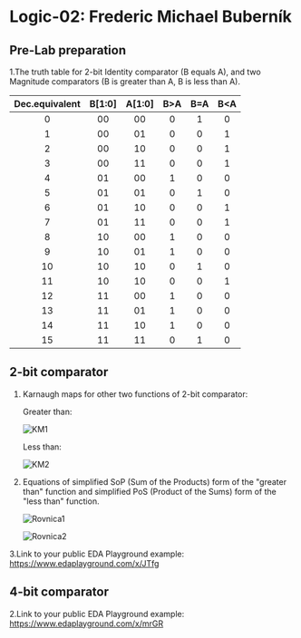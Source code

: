 # Logic-02: Frederic Michael Buberník

## Pre-Lab preparation

1.The truth table for 2-bit Identity comparator (B equals A), and two Magnitude comparators (B is greater than A, B is less than A).

 | **Dec.equivalent** | **B[1:0]** | **A[1:0]** | **B>A** | **B=A** | **B<A** |
   | :-: | :-: | :-: | :-: | :-: | :-: |
   | 0 | 00 | 00 | 0 | 1 | 0 |
   | 1 | 00 | 01 | 0 | 0 | 1 |
   | 2 | 00 | 10 | 0 | 0 | 1 |
   | 3 | 00 | 11 | 0 | 0 | 1 |
   | 4 | 01 | 00 | 1 | 0 | 0 |
   | 5 | 01 | 01 | 0 | 1 | 0 |
   | 6 | 01 | 10 | 0 | 0 | 1 |
   | 7 | 01 | 11 | 0 | 0 | 1 |
   | 8 | 10 | 00 | 1 | 0 | 0 |
   | 9 | 10 | 01 | 1 | 0 | 0 |
   | 10 | 10 | 10 | 0 | 1 | 0 |
   | 11 | 10 | 10 | 0 | 0 | 1 |
   | 12 | 11 | 00 | 1 | 0 | 0 |
   | 13 | 11 | 01 | 1 | 0 | 0 |
   | 14 | 11 | 10 | 1 | 0 | 0 |
   | 15 | 11 | 11 | 0 | 1 | 0 |
   
## 2-bit comparator

1. Karnaugh maps for other two functions of 2-bit comparator:

   Greater than:

   ![KM1](https://user-images.githubusercontent.com/124887713/220679128-af8bd1e2-3070-414b-a4ff-8d671b37876e.PNG)

   Less than:

   ![KM2](https://user-images.githubusercontent.com/124887713/220679146-27d76bbe-6433-4795-8c8b-089a6617f54e.PNG)

2. Equations of simplified SoP (Sum of the Products) form of the "greater than" function and simplified PoS (Product of the Sums) form of the "less than" function.

   ![Rovnica1](https://user-images.githubusercontent.com/124887713/220679179-60745fdd-9bdd-4f8c-ab14-ae08778c7897.PNG)
   
   ![Rovnica2](https://user-images.githubusercontent.com/124887713/220679203-789386d6-4848-4d78-b8ae-999ae7be8111.PNG)

3.Link to your public EDA Playground example: 
https://www.edaplayground.com/x/JTfg

## 4-bit comparator

2.Link to your public EDA Playground example:
https://www.edaplayground.com/x/mrGR
